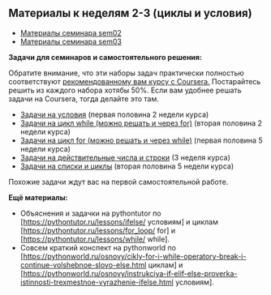 ## Материалы к неделям 2-3 (циклы и условия)

* [Материалы семинара sem02](https://github.com/hse-econ-data-science/dap_2021_spring/tree/main/sem02_forif)
* [Материалы семинара sem03](https://github.com/hse-econ-data-science/dap_2021_spring/tree/main/sem03_forif)

__Задачи для семинаров и самостоятельного решения:__ 

Обратите внимание, что эти наборы задач практически полностью соответствуют [рекомендованному вам курсу с Coursera.](https://www.coursera.org/learn/python-osnovy-programmirovaniya#syllabus) Постарайтесь решить из каждого набора хотябы 50%. Если вам удобнее решать задачи на Coursera, тогда делайте это там.  

* [Задачи на условия](https://official.contest.yandex.ru/contest/24441/enter/) (первая половина 2 недели курса)
* [Задачи на цикл while (можно решать и через for)](https://official.contest.yandex.ru/contest/24442/enter/) (вторая половина 2 недели курса)
* [Задачи на цикл for (можно решать и через while)](https://official.contest.yandex.ru/contest/24443/enter/) (первая половина 5 недели курса)
* [Задачи на действительные числа и строки](https://official.contest.yandex.ru/contest/24444/enter/) (3 неделя курса) 
* [Задачи на списки и циклы](https://official.contest.yandex.ru/contest/24445/enter/) (вторая половина 5 недели курса)

Похожие задачи ждут вас на первой самостоятельной работе. 

__Ещё материалы:__ 

* Объяснения и задачки на pythontutor по [https://pythontutor.ru/lessons/ifelse/ условиям] и циклам [https://pythontutor.ru/lessons/for_loop/ for] и [https://pythontutor.ru/lessons/while/ while].
* Совсем краткий конспект на pythonworld по [https://pythonworld.ru/osnovy/cikly-for-i-while-operatory-break-i-continue-volshebnoe-slovo-else.html циклам] и [https://pythonworld.ru/osnovy/instrukciya-if-elif-else-proverka-istinnosti-trexmestnoe-vyrazhenie-ifelse.html условиям].
